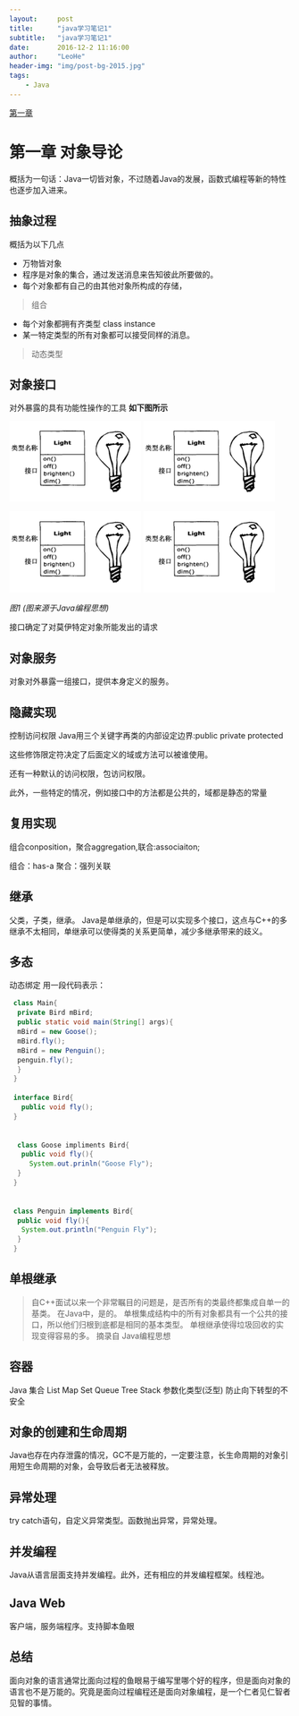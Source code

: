 ```yaml
---
layout:     post
title:      "java学习笔记1"
subtitle:   "java学习笔记1"
date:       2016-12-2 11:16:00
author:     "LeoHe"
header-img: "img/post-bg-2015.jpg"
tags:
    - Java
---
```



[第一章](#c1)



# 第一章 对象导论
概括为一句话：Java一切皆对象，不过随着Java的发展，函数式编程等新的特性也逐步加入进来。


## 抽象过程
概括为以下几点
+ 万物皆对象
+ 程序是对象的集合，通过发送消息来告知彼此所要做的。
+ 每个对象都有自己的由其他对象所构成的存储，
 > 组合
+ 每个对象都拥有齐类型 class instance
+ 某一特定类型的所有对象都可以接受同样的消息。
> 动态类型


## 对象接口
对外暴露的具有功能性操作的工具
 **如下图所示**

![light.png](/img/light.png)
![light.png](/img/java/light.png)

![light.png](img/light.png)
![light.png](img/java/light.png)


*图1 (图来源于Java编程思想)*

接口确定了对莫伊特定对象所能发出的请求


## 对象服务
对象对外暴露一组接口，提供本身定义的服务。



## 隐藏实现
控制访问权限
Java用三个关键字再类的内部设定边界:public private protected

这些修饰限定符决定了后面定义的域或方法可以被谁使用。

还有一种默认的访问权限，包访问权限。

此外，一些特定的情况，例如接口中的方法都是公共的，域都是静态的常量


## 复用实现
组合conposition，聚合aggregation,联合:associaiton;

组合：has-a
聚合：强列关联

## 继承
父类，子类，继承。
Java是单继承的，但是可以实现多个接口，这点与C++的多继承不太相同，单继承可以使得类的关系更简单，减少多继承带来的歧义。
## 多态
动态绑定
用一段代码表示：

```java
 class Main{
  private Bird mBird;
  public static void main(String[] args){
  mBird = new Goose();
  mBird.fly();
  mBird = new Penguin();
  penguin.fly();
  }
 }

 interface Bird{
   public void fly();
 }


  class Goose impliments Bird{
   public void fly(){
     System.out.prinln("Goose Fly");
  }
 }


 class Penguin implements Bird{
  public void fly(){
   System.out.println("Penguin Fly");
  }
 }
```


## 单根继承
<blockquote>
自C++面试以来一个非常瞩目的问题是，是否所有的类最终都集成自单一的基类。
在Java中，是的。
单根集成结构中的所有对象都具有一个公共的接口，所以他们归根到底都是相同的基本类型。
单根继承使得垃圾回收的实现变得容易的多。
 摘录自 Java编程思想
</blockquote>


## 容器
Java 集合
List Map Set Queue Tree Stack
参数化类型(泛型) 防止向下转型的不安全


<div id="c1"></div>

## 对象的创建和生命周期
Java也存在内存泄露的情况，GC不是万能的，一定要注意，长生命周期的对象引用短生命周期的对象，会导致后者无法被释放。

## 异常处理
try catch语句，自定义异常类型。函数抛出异常，异常处理。


## 并发编程
Java从语言层面支持并发编程。此外，还有相应的并发编程框架。线程池。


## Java Web
客户端，服务端程序。支持脚本鱼眼


## 总结
面向对象的语言通常比面向过程的鱼眼易于编写里哪个好的程序，但是面向对象的语言也不是万能的。究竟是面向过程编程还是面向对象编程，是一个仁者见仁智者见智的事情。










